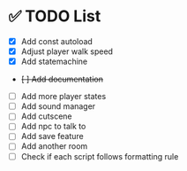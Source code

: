 # ✅ TODO List

- [x] Add const autoload
- [x] Adjust player walk speed
- [x] Add statemachine
- ~~[ ] Add documentation~~
- [ ] Add more player states
- [ ] Add sound manager
- [ ] Add cutscene
- [ ] Add npc to talk to
- [ ] Add save feature
- [ ] Add another room
- [ ] Check if each script follows formatting rule
